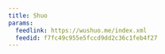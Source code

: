 ```yaml
---
title: Shuo
params:
  feedlink: https://wushuo.me/index.xml
  feedid: f7fc49c955e5fccd9dd2c36c1feb4f27
---
```

